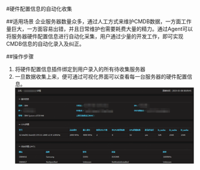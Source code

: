 ﻿#硬件配置信息的自动化收集

##适用场景
企业服务器数量众多，通过人工方式来维护CMDB数据，一方面工作量巨大，一方面容易出错，并且日常维护也需要耗费大量的精力。通过Agent可以将服务器硬件配置信息进行自动化采集，用户通过少量的开发工作，即可实现CMDB信息的自动化录入及纠正。

##操作步骤
1.	将硬件配置信息插件绑定到用户录入的所有待收集服务器
2.	一旦数据收集上来，便可通过可视化界面可以查看每一台服务器的硬件配置信息。
![](../../../../image/AIDC/Server-and-Network-Monitor-Service/Auto-Collect-1.png)
